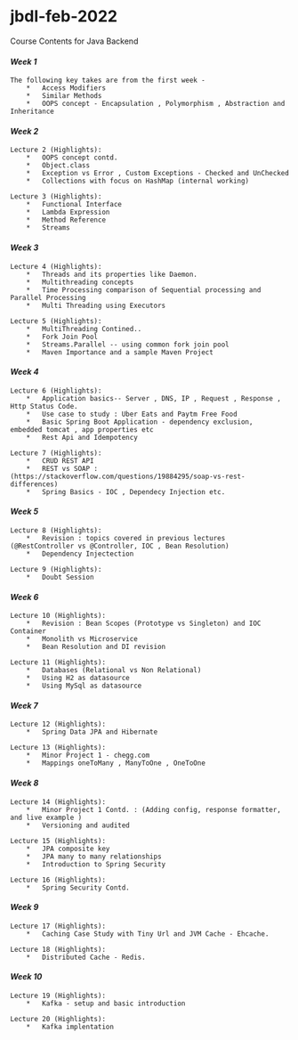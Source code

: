 # jbdl-feb-2022
Course Contents for Java Backend

#### **_Week 1_**
    The following key takes are from the first week -
        *   Access Modifiers
        *   Similar Methods
        *   OOPS concept - Encapsulation , Polymorphism , Abstraction and Inheritance

#### **_Week 2_**
    Lecture 2 (Highlights):
        *   OOPS concept contd.
        *   Object.class
        *   Exception vs Error , Custom Exceptions - Checked and UnChecked
        *   Collections with focus on HashMap (internal working)
  
    Lecture 3 (Highlights):
        *   Functional Interface
        *   Lambda Expression
        *   Method Reference
        *   Streams

#### **_Week 3_**
    Lecture 4 (Highlights):
        *   Threads and its properties like Daemon.
        *   Multithreading concepts
        *   Time Processing comparison of Sequential processing and Parallel Processing
        *   Multi Threading using Executors
  
    Lecture 5 (Highlights):
        *   MultiThreading Contined..
        *   Fork Join Pool
        *   Streams.Parallel -- using common fork join pool
        *   Maven Importance and a sample Maven Project

#### **_Week 4_**
    Lecture 6 (Highlights):
        *   Application basics-- Server , DNS, IP , Request , Response , Http Status Code.
        *   Use case to study : Uber Eats and Paytm Free Food
        *   Basic Spring Boot Application - dependency exclusion,  embedded tomcat , app properties etc
        *   Rest Api and Idempotency

    Lecture 7 (Highlights):
        *   CRUD REST API 
        *   REST vs SOAP : (https://stackoverflow.com/questions/19884295/soap-vs-rest-differences)
        *   Spring Basics - IOC , Dependecy Injection etc.

#### **_Week 5_**
    Lecture 8 (Highlights):
        *   Revision : topics covered in previous lectures (@RestController vs @Controller, IOC , Bean Resolution)
        *   Dependency Injectection

    Lecture 9 (Highlights):
        *   Doubt Session 

#### **_Week 6_**
    Lecture 10 (Highlights):
        *   Revision : Bean Scopes (Prototype vs Singleton) and IOC Container
        *   Monolith vs Microservice
        *   Bean Resolution and DI revision

    Lecture 11 (Highlights):
        *   Databases (Relational vs Non Relational)
        *   Using H2 as datasource
        *   Using MySql as datasource

#### **_Week 7_**
    Lecture 12 (Highlights):
        *   Spring Data JPA and Hibernate

    Lecture 13 (Highlights):
        *   Minor Project 1 - chegg.com
        *   Mappings oneToMany , ManyToOne , OneToOne

#### **_Week 8_**
    Lecture 14 (Highlights):
        *   Minor Project 1 Contd. : (Adding config, response formatter, and live example )
        *   Versioning and audited

    Lecture 15 (Highlights):
        *   JPA composite key
        *   JPA many to many relationships
        *   Introduction to Spring Security

    Lecture 16 (Highlights):
        *   Spring Security Contd.

#### **_Week 9_**

    Lecture 17 (Highlights):
        *   Caching Case Study with Tiny Url and JVM Cache - Ehcache.

    Lecture 18 (Highlights):
        *   Distributed Cache - Redis.

#### **_Week 10_**

    Lecture 19 (Highlights):
        *   Kafka - setup and basic introduction

    Lecture 20 (Highlights):
        *   Kafka implentation
